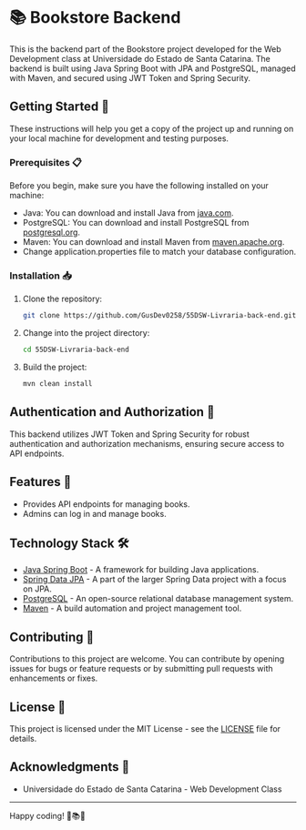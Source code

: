 # 📚 Bookstore Backend

This is the backend part of the Bookstore project developed for the Web Development class at Universidade do Estado de Santa Catarina. The backend is built using Java Spring Boot with JPA and PostgreSQL, managed with Maven, and secured using JWT Token and Spring Security.

## Getting Started 🚀

These instructions will help you get a copy of the project up and running on your local machine for development and testing purposes.

### Prerequisites 📋

Before you begin, make sure you have the following installed on your machine:

- Java: You can download and install Java from [java.com](https://www.java.com/).
- PostgreSQL: You can download and install PostgreSQL from [postgresql.org](https://www.postgresql.org/download/).
- Maven: You can download and install Maven from [maven.apache.org](https://maven.apache.org/download.cgi).
- Change application.properties file to match your database configuration.

### Installation 📥

1. Clone the repository:

   ```bash
   git clone https://github.com/GusDev0258/55DSW-Livraria-back-end.git
   ```

2. Change into the project directory:

   ```bash
   cd 55DSW-Livraria-back-end
   ```

3. Build the project:

   ```bash
   mvn clean install
   ```

## Authentication and Authorization 🔐

This backend utilizes JWT Token and Spring Security for robust authentication and authorization mechanisms, ensuring secure access to API endpoints.

## Features 🌟

- Provides API endpoints for managing books.
- Admins can log in and manage books.

## Technology Stack 🛠️

- [Java Spring Boot](https://spring.io/projects/spring-boot) - A framework for building Java applications.
- [Spring Data JPA](https://spring.io/projects/spring-data-jpa) - A part of the larger Spring Data project with a focus on JPA.
- [PostgreSQL](https://www.postgresql.org/) - An open-source relational database management system.
- [Maven](https://maven.apache.org/) - A build automation and project management tool.

## Contributing 🤝

Contributions to this project are welcome. You can contribute by opening issues for bugs or feature requests or by submitting pull requests with enhancements or fixes.

## License 📄

This project is licensed under the MIT License - see the [LICENSE](LICENSE) file for details.

## Acknowledgments 🙏

- Universidade do Estado de Santa Catarina - Web Development Class

---

Happy coding! 📖📚🌟
